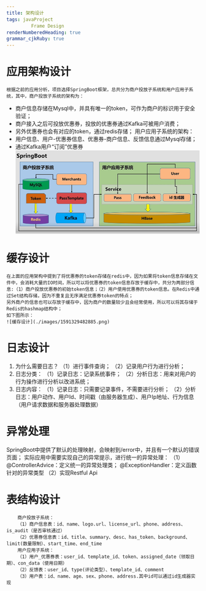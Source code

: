 ```yaml
---
title: 架构设计
tags: javaProject
         Frame Design
renderNumberedHeading: true
grammar_cjkRuby: true
---
```



# 应用架构设计
	根据之前的应用分析，项目选择SpringBoot框架，总共分为商户投放子系统和用户应用子系统，其中，商户投放子系统的架构为：
 - 商户信息存储在Mysql中，并具有唯一的token，可作为商户的标识用于安全验证；
 - 商户接入之后可投放优惠券，投放的优惠券通过Kafka可被用户消费；
 - 另外优惠券也会有对应的token，通过redis存储；
用户应用子系统的架构：
 - 用户信息、用户-优惠券信息、优惠券-商户信息、反馈信息通过Mysql存储；
 - 通过Kafka用户“订阅”优惠券
  ![架构设计](./images/1591278649247.png)

# 缓存设计
	在上面的应用架构中提到了将优惠券的token存储在redis中，因为如果将token信息存储在文件中，会消耗大量的IO时间，所以可以将优惠券的token信息存放于缓存中，共分为两部分信息:（1）商户投放优惠券的初始token信息；（2）用户使用优惠券的token信息。在Redis中通过Set结构存储，因为不重复且无序满足优惠券token的特点；
	另外商户的信息也可以存放于缓存中，因为商户的数量较少且会经常使用，所以可以将其存储于Redis的hashmap结构中；
	如下图所示：
	![缓存设计](./images/1591329482885.png)
	
# 日志设计
1. 为什么需要日志？
    （1）进行事件查询；
	（2）记录用户行为进行分析；
2. 日志分类：
   （1）记录日志：记录系统事件；
   （2）分析日志：用来对用户的行为操作进行分析以改进系统；
3. 日志内容：
   （1）记录日志：只需要记录事件，不需要进行分析；
   （2）分析日志：用户动作、用户Id、时间戳（由服务器生成）、用户Ip地址、行为信息（用户请求数据和服务器处理数据）
   
 # 异常处理
 SpringBoot中提供了默认的处理映射，会映射到/error中，并且有一个默认的错误页面；
 实际应用中需要实现自己的异常提示，进行统一的异常处理：
 （1）@ControllerAdvice：定义统一的异常处理类；
 		 @ExceptionHandler：定义函数针对的异常类型
（2）实现Restful Api
 
 # 表结构设计
 		商户投放子系统：
		（1）商户信息表：id、name、logo.url、license_url、phone、address、is_audit（是否审核通过）
		（2）优惠券信息表：id、title、summary、desc、has_token、background、limit(数量限制）、start_time、end_time
		用户应用子系统：
		（1）用户_优惠券表：user_id、template_id、token、assigned_date（领取日期）、con_data（使用日期）
		（2）反馈表：user_id、type(评论类型）、template_id、comment
		（3）用户表：id、name、age、sex、phone、address.其中id可以通过id生成器实现
